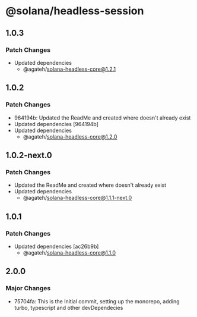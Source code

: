 # @solana/headless-session

## 1.0.3

### Patch Changes

- Updated dependencies
  - @agateh/solana-headless-core@1.2.1

## 1.0.2

### Patch Changes

- 964194b: Updated the ReadMe and created where doesn't already exist
- Updated dependencies [964194b]
- Updated dependencies
  - @agateh/solana-headless-core@1.2.0

## 1.0.2-next.0

### Patch Changes

- Updated the ReadMe and created where doesn't already exist
- Updated dependencies
  - @agateh/solana-headless-core@1.1.1-next.0

## 1.0.1

### Patch Changes

- Updated dependencies [ac26b9b]
  - @agateh/solana-headless-core@1.1.0

## 2.0.0

### Major Changes

- 75704fa: This is the Initial commit, setting up the monorepo, adding turbo, typescript and other devDependecies
